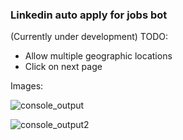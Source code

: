 ### Linkedin auto apply for jobs bot
(Currently under development)
TODO: 
- Allow multiple geographic locations
- Click on next page

Images:

![console_output](https://user-images.githubusercontent.com/92279236/145089269-d6c6f1d3-94fc-47fc-b240-f5875158812a.jpg)


![console_output2](https://user-images.githubusercontent.com/92279236/145090059-70d70403-1bdc-4586-93d2-752cde30475a.png)
